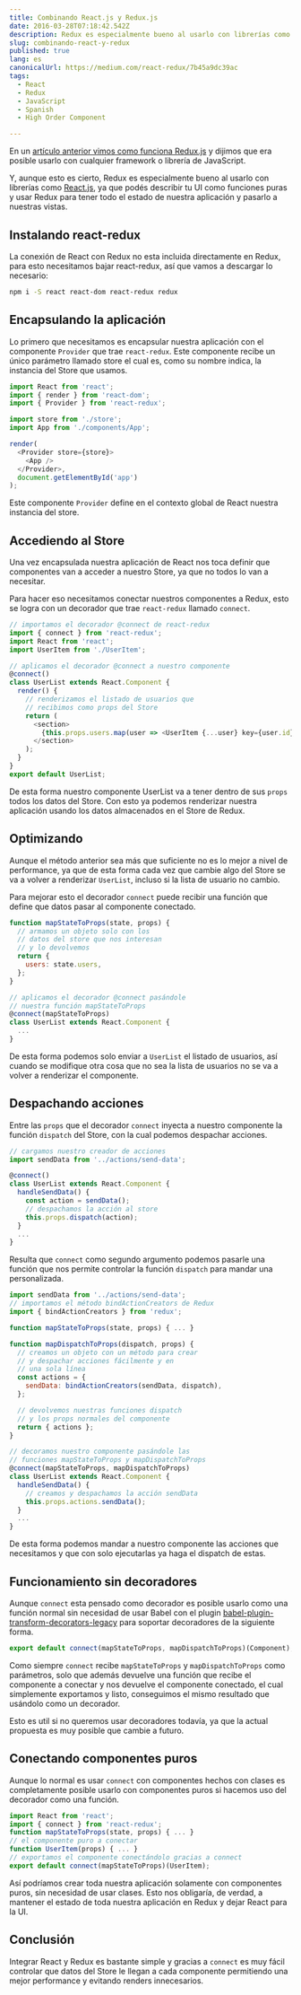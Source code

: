 ```yaml
---
title: Combinando React.js y Redux.js
date: 2016-03-28T07:18:42.542Z
description: Redux es especialmente bueno al usarlo con librerías como React ya que facilita usar React solo para la UI y dejar el estado en Redux.
slug: combinando-react-y-redux
published: true
lang: es
canonicalUrl: https://medium.com/react-redux/7b45a9dc39ac
tags:
  - React
  - Redux
  - JavaScript
  - Spanish
  - High Order Component

---
```


En un [artículo anterior vimos como funciona Redux.js](https://sergiodxa.com/essays/introduccion-a-redux) y dijimos que era posible usarlo con cualquier framework o librería de JavaScript.

Y, aunque esto es cierto, Redux es especialmente bueno al usarlo con librerías como [React.js](https://platzi.com/react/), ya que podés describir tu UI como funciones puras y usar Redux para tener todo el estado de nuestra aplicación y pasarlo a nuestras vistas.

## Instalando react-redux

La conexión de React con Redux no esta incluida directamente en Redux, para esto necesitamos bajar react-redux, así que vamos a descargar lo necesario:

```bash
npm i -S react react-dom react-redux redux
```

## Encapsulando la aplicación

Lo primero que necesitamos es encapsular nuestra aplicación con el componente `Provider` que trae `react-redux`. Este componente recibe un único parámetro llamado store el cual es, como su nombre indica, la instancia del Store que usamos.

```js
import React from 'react';
import { render } from 'react-dom';
import { Provider } from 'react-redux';

import store from './store';
import App from './components/App';

render(
  <Provider store={store}>
    <App />
  </Provider>,
  document.getElementById('app')
);
```

Este componente `Provider` define en el contexto global de React nuestra instancia del store.

## Accediendo al Store

Una vez encapsulada nuestra aplicación de React nos toca definir que componentes van a acceder a nuestro Store, ya que no todos lo van a necesitar.

Para hacer eso necesitamos conectar nuestros componentes a Redux, esto se logra con un decorador que trae `react-redux` llamado `connect`.

```js
// importamos el decorador @connect de react-redux
import { connect } from 'react-redux';
import React from 'react';
import UserItem from './UserItem';

// aplicamos el decorador @connect a nuestro componente
@connect()
class UserList extends React.Component {
  render() {
    // renderizamos el listado de usuarios que
    // recibimos como props del Store
    return (
      <section>
        {this.props.users.map(user => <UserItem {...user} key={user.id} />)}
      </section>
    );
  }
}
export default UserList;
```

De esta forma nuestro componente UserList va a tener dentro de sus `props` todos los datos del Store. Con esto ya podemos renderizar nuestra aplicación usando los datos almacenados en el Store de Redux.

## Optimizando

Aunque el método anterior sea más que suficiente no es lo mejor a nivel de performance, ya que de esta forma cada vez que cambie algo del Store se va a volver a renderizar `UserList`, incluso si la lista de usuario no cambio.

Para mejorar esto el decorador `connect` puede recibir una función que define que datos pasar al componente conectado.

```js
function mapStateToProps(state, props) {
  // armamos un objeto solo con los
  // datos del store que nos interesan
  // y lo devolvemos
  return {
    users: state.users,
  };
}

// aplicamos el decorador @connect pasándole
// nuestra función mapStateToProps
@connect(mapStateToProps)
class UserList extends React.Component {
  ...
}
```

De esta forma podemos solo enviar a `UserList` el listado de usuarios, así cuando se modifique otra cosa que no sea la lista de usuarios no se va a volver a renderizar el componente.

## Despachando acciones

Entre las `props` que el decorador `connect` inyecta a nuestro componente la función `dispatch` del Store, con la cual podemos despachar acciones.

```js
// cargamos nuestro creador de acciones
import sendData from '../actions/send-data';

@connect()
class UserList extends React.Component {
  handleSendData() {
    const action = sendData();
    // despachamos la acción al store
    this.props.dispatch(action);
  }
  ...
}
```

Resulta que `connect` como segundo argumento podemos pasarle una función que nos permite controlar la función `dispatch` para mandar una personalizada.

```js
import sendData from '../actions/send-data';
// importamos el método bindActionCreators de Redux
import { bindActionCreators } from 'redux';

function mapStateToProps(state, props) { ... }

function mapDispatchToProps(dispatch, props) {
  // creamos un objeto con un método para crear
  // y despachar acciones fácilmente y en
  // una sola línea
  const actions = {
    sendData: bindActionCreators(sendData, dispatch),
  };

  // devolvemos nuestras funciones dispatch
  // y los props normales del componente
  return { actions };
}

// decoramos nuestro componente pasándole las
// funciones mapStateToProps y mapDispatchToProps
@connect(mapStateToProps, mapDispatchToProps)
class UserList extends React.Component {
  handleSendData() {
    // creamos y despachamos la acción sendData
    this.props.actions.sendData();
  }
  ...
}
```

De esta forma podemos mandar a nuestro componente las acciones que necesitamos y que con solo ejecutarlas ya haga el dispatch de estas.

## Funcionamiento sin decoradores

Aunque `connect` esta pensado como decorador es posible usarlo como una función normal sin necesidad de usar Babel con el plugin [babel-plugin-transform-decorators-legacy](https://github.com/loganfsmyth/babel-plugin-transform-decorators-legacy) para soportar decoradores de la siguiente forma.

```js
export default connect(mapStateToProps, mapDispatchToProps)(Component);
```

Como siempre `connect` recibe `mapStateToProps` y `mapDispatchToProps` como parámetros, solo que además devuelve una función que recibe el componente a conectar y nos devuelve el componente conectado, el cual simplemente exportamos y listo, conseguimos el mismo resultado que usándolo como un decorador.

Esto es util si no queremos usar decoradores todavía, ya que la actual propuesta es muy posible que cambie a futuro.

## Conectando componentes puros

Aunque lo normal es usar `connect` con componentes hechos con clases es completamente posible usarlo con componentes puros si hacemos uso del decorador como una función.

```js
import React from 'react';
import { connect } from 'react-redux';
function mapStateToProps(state, props) { ... }
// el componente puro a conectar
function UserItem(props) { ... }
// exportamos el componente conectándolo gracias a connect
export default connect(mapStateToProps)(UserItem);
```

Así podríamos crear toda nuestra aplicación solamente con componentes puros, sin necesidad de usar clases. Esto nos obligaría, de verdad, a mantener el estado de toda nuestra aplicación en Redux y dejar React para la UI.

## Conclusión

Integrar React y Redux es bastante simple y gracias a `connect` es muy fácil controlar que datos del Store le llegan a cada componente permitiendo una mejor performance y evitando renders innecesarios.
